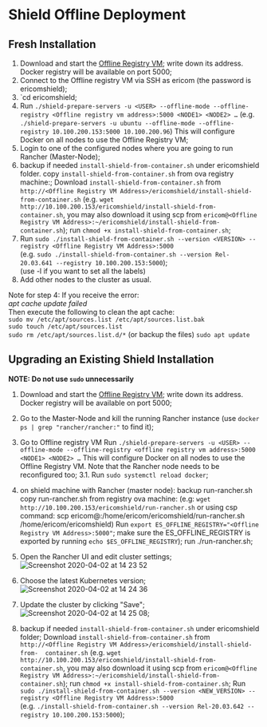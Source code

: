 # Shield Offline Deployment

## Fresh Installation

1. Download and start the [Offline Registry VM](https://shield-ova.s3.amazonaws.com/shield-kube-rel-20.03-registry.ova); write down its address. Docker registry will be available on port 5000;
2. Connect to the Offline registry VM via SSH as ericom (the password is ericomshield);
3. `cd ericomshield; 
4. Run `./shield-prepare-servers -u <USER> --offline-mode --offline-registry <Offline registry vm address>:5000 <NODE1> <NODE2> …`  (e.g. `./shield-prepare-servers -u ubuntu --offline-mode --offline-registry 10.100.200.153:5000 10.100.200.96`) This will configure Docker on all nodes to use the Offline Registry VM;
5. Login to one of the configured nodes where you are going to run Rancher (Master-Node);
6. backup if needed `install-shield-from-container.sh` under ericomshield folder.
   copy `install-shield-from-container.sh` from ova registry machine:;
   Download `install-shield-from-container.sh` from `http://<Offline Registry VM Address>/ericomshield/install-shield-from-container.sh` (e.g. `wget http://10.100.200.153/ericomshield/install-shield-from-container.sh`, you may also download it using scp from `ericom@<Offline Registry VM Address>:~/ericomshield/install-shield-from-container.sh`); run `chmod +x install-shield-from-container.sh`;
7. Run `sudo ./install-shield-from-container.sh --version <VERSION> --registry <Offline Registry VM Address>:5000`  
(e.g. `sudo ./install-shield-from-container.sh --version Rel-20.03.641 --registry 10.100.200.153:5000`);  
(use -l if you want to set all the labels)
8. Add other nodes to the cluster as usual.

Note for step 4:
If you receive the error:  
_apt cache update failed_  
Then execute the following to clean the apt cache:  
`sudo mv /etc/apt/sources.list /etc/apt/sources.list.bak`  
`sudo touch /etc/apt/sources.list`  
`sudo rm /etc/apt/sources.list.d/*` (or backup the files)
`sudo apt update`  

## Upgrading an Existing Shield Installation

**NOTE: Do not use `sudo` unnecessarily** 

1. Download and start the [Offline Registry VM](https://shield-ova.s3.amazonaws.com/shield-kube-rel-20.03-registry.ova); write down its address. Docker registry will be available on port 5000;
2. Go to the Master-Node and kill the running Rancher instance (use `docker ps | grep "rancher/rancher:"` to find it);
3. Go to Offline registry VM Run `./shield-prepare-servers -u <USER> --offline-mode --offline-registry <offline registry vm address>:5000 <NODE1> <NODE2> …` This will configure Docker on all nodes to use the Offline Registry VM. Note that the Rancher node needs to be reconfigured too;
3.1. Run `sudo systemctl reload docker`;
4. on shield machine with Rancher (master node):
    backup run-rancher.sh
    copy run-rancher.sh from registry ova machine:
    (e.g: `wget http://10.100.200.153/ericomshield/run-rancher.sh` or using csp command:
    scp ericom@<Offline Registry VM Address>:/home/ericom/ericomshield/run-rancher.sh /home/ericom/ericomshield)
    Run  `export ES_OFFLINE_REGISTRY="<Offline Registry VM Address>:5000"`; 
    make sure the ES_OFFLINE_REGISTRY is exported by running `echo $ES_OFFLINE_REGISTRY`);
    run ./run-rancher.sh;
5. Open the Rancher UI and edit cluster settings; ![Screenshot 2020-04-02 at 14 23 52](https://user-images.githubusercontent.com/11456918/78457741-19aabf00-76b5-11ea-8549-1b5b91a238aa.png)
7. Choose the latest Kubernetes version; ![Screenshot 2020-04-02 at 14 24 36](https://user-images.githubusercontent.com/11456918/78457742-1b748280-76b5-11ea-84fe-33c1c4f67990.png)
8. Update the cluster by clicking "Save"; ![Screenshot 2020-04-02 at 14 25 08](https://user-images.githubusercontent.com/11456918/78457745-1ca5af80-76b5-11ea-90f5-0c80929ec5ad.png);
   
9. backup if needed `install-shield-from-container.sh` under ericomshield folder;
  Download `install-shield-from-container.sh` from `http://<Offline Registry VM Address>/ericomshield/install-shield-from-  container.sh` (e.g. `wget http://10.100.200.153/ericomshield/install-shield-from-container.sh`, you may also download it using scp from `ericom@<Offline Registry VM Address>:~/ericomshield/install-shield-from-container.sh`); run `chmod +x install-shield-from-container.sh`;
   Run `sudo ./install-shield-from-container.sh --version <NEW_VERSION> --registry <Offline Registry VM Address>:5000`  
(e.g. `./install-shield-from-container.sh --version Rel-20.03.642 --registry 10.100.200.153:5000`);
